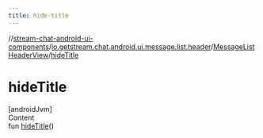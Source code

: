 ```yaml
---
title: hide-title
---
```

//[stream-chat-android-ui-components](../../../index.md)/[io.getstream.chat.android.ui.message.list.header](../index.md)/[MessageListHeaderView](index.md)/[hideTitle](hideTitle.md)



# hideTitle  
[androidJvm]  
Content  
fun [hideTitle](hideTitle.md)()  



